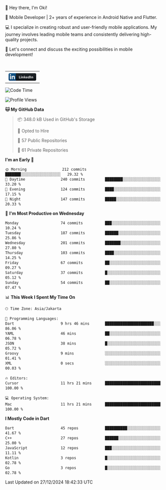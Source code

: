 <p>
 👋 Hey there, I'm Oki!

🚀 Mobile Developer | 2+ years of experience in Android Native and Flutter.

💻 I specialize in creating robust and user-friendly mobile applications. My journey involves leading mobile teams and consistently delivering high-quality projects.

🔗 Let's connect and discuss the exciting possibilities in mobile development!

<br>

<table style="border:none; border-collapse:collapse; cellspacing:0; cellpadding:0">
    <tr>
        <td>
           <a href="https://www.linkedin.com/in/oki-6ba305173/" target="_blank">
              <img src="https://github.com/inisialkey/inisialkey/blob/main/assets/linkedin.svg" alt="LinkedIn" style="vertical-align:top; margin:4px" height=24>
          </a>
        </td>
    </tr>
</table>

<!-- <br>

<!--START_SECTION:waka-->
![Code Time](http://img.shields.io/badge/Code%20Time-913%20hrs%2049%20mins-blue)

![Profile Views](http://img.shields.io/badge/Profile%20Views-0-blue)

**🐱 My GitHub Data** 

> 📦 348.0 kB Used in GitHub's Storage 
 > 
> 💼 Opted to Hire
 > 
> 📜 57 Public Repositories 
 > 
> 🔑 61 Private Repositories 
 > 
**I'm an Early 🐤** 

```text
🌞 Morning                212 commits         ███████░░░░░░░░░░░░░░░░░░   29.32 % 
🌆 Daytime                240 commits         ████████░░░░░░░░░░░░░░░░░   33.20 % 
🌃 Evening                124 commits         ████░░░░░░░░░░░░░░░░░░░░░   17.15 % 
🌙 Night                  147 commits         █████░░░░░░░░░░░░░░░░░░░░   20.33 % 
```
📅 **I'm Most Productive on Wednesday** 

```text
Monday                   74 commits          ███░░░░░░░░░░░░░░░░░░░░░░   10.24 % 
Tuesday                  187 commits         ██████░░░░░░░░░░░░░░░░░░░   25.86 % 
Wednesday                201 commits         ███████░░░░░░░░░░░░░░░░░░   27.80 % 
Thursday                 103 commits         ████░░░░░░░░░░░░░░░░░░░░░   14.25 % 
Friday                   67 commits          ██░░░░░░░░░░░░░░░░░░░░░░░   09.27 % 
Saturday                 37 commits          █░░░░░░░░░░░░░░░░░░░░░░░░   05.12 % 
Sunday                   54 commits          ██░░░░░░░░░░░░░░░░░░░░░░░   07.47 % 
```


📊 **This Week I Spent My Time On** 

```text
🕑︎ Time Zone: Asia/Jakarta

💬 Programming Languages: 
Dart                     9 hrs 46 mins       ██████████████████████░░░   86.06 % 
YAML                     46 mins             ██░░░░░░░░░░░░░░░░░░░░░░░   06.78 % 
JSON                     38 mins             █░░░░░░░░░░░░░░░░░░░░░░░░   05.72 % 
Groovy                   9 mins              ░░░░░░░░░░░░░░░░░░░░░░░░░   01.41 % 
XML                      0 secs              ░░░░░░░░░░░░░░░░░░░░░░░░░   00.03 % 

🔥 Editors: 
Cursor                   11 hrs 21 mins      █████████████████████████   100.00 % 

💻 Operating System: 
Mac                      11 hrs 21 mins      █████████████████████████   100.00 % 
```

**I Mostly Code in Dart** 

```text
Dart                     45 repos            ██████████░░░░░░░░░░░░░░░   41.67 % 
C++                      27 repos            ██████░░░░░░░░░░░░░░░░░░░   25.00 % 
JavaScript               12 repos            ███░░░░░░░░░░░░░░░░░░░░░░   11.11 % 
Kotlin                   3 repos             █░░░░░░░░░░░░░░░░░░░░░░░░   02.78 % 
Go                       3 repos             █░░░░░░░░░░░░░░░░░░░░░░░░   02.78 % 
```




 Last Updated on 27/12/2024 18:42:33 UTC
<!--END_SECTION:waka-->